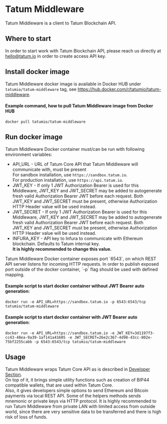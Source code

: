 # Tatum Middleware 
Tatum Middleware is a client to Tatum Blockchain API.

## Where to start
In order to start work with Tatum Blockchain API, please reach us directly at <a href="mailto:hello@tatum.io">hello@tatum.io</a> in order to create access API key.

## Install docker image
Tatum Middleware docker image is available in Docker HUB under `tatumio/tatum-middleware` tag, see <a href="https://hub.docker.com/r/tatumio/tatum-middleware">https://hub.docker.com/r/tatumio/tatum-middleware</a>.

#### Example command, how to pull Tatum Middleware image from Docker HUB
```docker pull tatumio/tatum-middleware```

## Run docker image
Tatum Middleware Docker container must/can be run with following environment variables:
  * API_URL - URL of Tatum Core API that Tatum Middleware will communicate with, must be present<br/>
  For sandbox installation, use `https://sandbox.tatum.io`.<br/>
  For production installation, use `https://api.tatum.io`.<br/>
  * JWT_KEY - If only 1 JWT Authorization Bearer is used for this Middleware, JWT_KEY and JWT_SECRET may 
  be added to autogenerate fresh valid Authorization Bearer JWT before each request. 
  Both JWT_KEY and JWT_SECRET must be present, otherwise Authorization HTTP Header value will be used instead.  
  * JWT_SECRET - If only 1 JWT Authorization Bearer is used for this Middleware, JWT_KEY and JWT_SECRET may 
    be added to autogenerate fresh valid Authorization Bearer JWT before each request. 
    Both JWT_KEY and JWT_SECRET must be present, otherwise Authorization HTTP Header value will be used instead.
  * INFURA_KEY - API key to Infura to communicate with Ethereum blockchain. Defaults to Tatum internal key.<br/>
  <b>It is highly recommended to change this value.</b>
<p>
Tatum Middleware Docker container exposes port `6543`, on which REST API server listens for incoming HTTP requests.
In order to publish exposed port outside of the docker container, `-p` flag should be used with defined mapping.
</p>

#### Example script to start docker container without JWT Bearer auto generation: <br/>
```docker run -e API_URL=https://sandbox.tatum.io -p 6543:6543/tcp tatumio/tatum-middleware```

#### Example script to start docker container with JWT Bearer auto generation: <br/>
```docker run -e API_URL=https://sandbox.tatum.io -e JWT_KEY=3d1197f3-cc43-48ea-9a39-1af141a41605 -e JWT_SECRET=26e2c367-4d98-43cc-802e-75bf2255cabb -p 6543:6543/tcp tatumio/tatum-middleware```

## Usage
Tatum Middleware wraps Tatum Core API as is described in <a target="_blank" href="https://www.tatum.io/apidoc.html#tatum-middleware-api">Developer Section</a>.<br/>
On top of it, it brings simple utility functions such as creation of BIP44 compatible wallets, that are used within Tatum Core.<br/>
Also, it gives developers simple options to send Ethereum and Bitcoin payments via local REST API.
Some of the helpers methods sends mnemonic or private keys via HTTP protocol. It is highly recommended to
run Tatum Middleware from private LAN with limited access from outside world, since there are very sensitive
data to be transferred and there is high risk of loss of funds.
